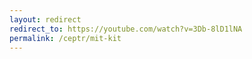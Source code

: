 ```yaml
---
layout: redirect
redirect_to: https://youtube.com/watch?v=3Db-8lD1lNA
permalink: /ceptr/mit-kit
---
```

